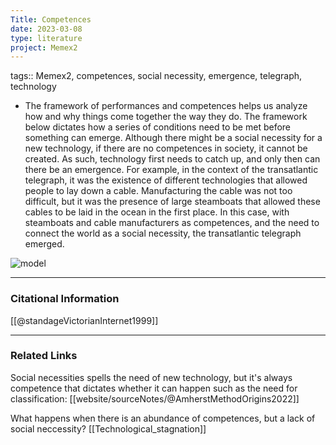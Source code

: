 ```yaml
---
Title: Competences
date: 2023-03-08
type: literature
project: Memex2
---
```

tags:: Memex2, competences, social necessity, emergence, telegraph, technology

- The framework of performances and competences helps us analyze how and why things come together the way they do. The framework below dictates how a series of conditions need to be met before something can emerge. Although there might be a social necessity for a new technology, if there are no competences in society, it cannot be created. As such, technology first needs to catch up, and only then can there be an emergence. For example, in the context of the transatlantic telegraph, it was the existence of different technologies that allowed people to lay down a cable. Manufacturing the cable was not too difficult, but it was the presence of large steamboats that allowed these cables to be laid in the ocean in the first place. In this case, with steamboats and cable manufacturers as competences, and the need to connect the world as a social necessity, the transatlantic telegraph emerged. 

![model](model1.jpg)

---
### Citational Information

[[@standageVictorianInternet1999]]

---

### Related Links

Social necessities spells the need of new technology, but it's always competence that dictates whether it can happen such as the need for classification: [[website/sourceNotes/@AmherstMethodOrigins2022]]

What happens when there is an abundance of competences, but a lack of social neccessity? [[Technological_stagnation]]